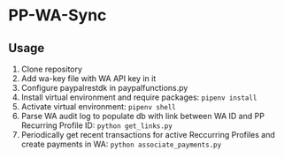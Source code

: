 # PP-WA-Sync
## Usage
1. Clone repository
1. Add wa-key file with WA API key in it
1. Configure paypalrestdk in paypalfunctions.py
1. Install virtual environment and require packages: `pipenv install`
1. Activate virtual environment: `pipenv shell`
1. Parse WA audit log to populate db with link between WA ID and PP Recurring Profile ID: `python get_links.py`
1. Periodically get recent transactions for active Reccurring Profiles and create payments in WA: `python associate_payments.py`